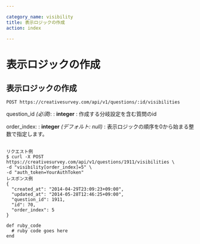 ```yaml
---

category_name: visibility
title: 表示ロジックの作成
action: index

---
```


# 表示ロジックの作成

## 表示ロジックの作成

`POST https://creativesurvey.com/api/v1/questions/:id/visibilities`

question_id _(必須)_:
: __integer__
: 作成する分岐設定を含む質問のid

order_index:
: __integer__ _(デフォルト: null)_
: 表示ロジックの順序を0から始まる整数で指定します。

~~~

リクエスト例
$ curl -X POST https://creativesurvey.com/api/v1/questions/1911/visibilities \
-d "visibility[order_index]=5" \
-d "auth_token=YourAuthToken"
レスポンス例
{
  "created_at": "2014-04-29T23:09:23+09:00",
  "updated_at": "2014-05-28T12:46:25+09:00",
  "question_id": 1911,
  "id": 70,
  "order_index": 5
}

~~~

~~~
def ruby_code
  # ruby code goes here
end
~~~

